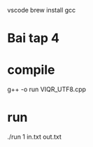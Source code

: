 vscode
brew install gcc

# Bai tap 4

# compile
g++ -o run VIQR_UTF8.cpp

# run
./run 1 in.txt out.txt